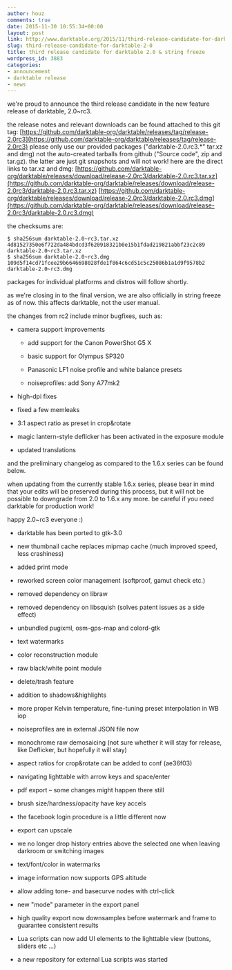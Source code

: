 ```yaml
---
author: houz
comments: true
date: 2015-11-30 10:55:34+00:00
layout: post
link: http://www.darktable.org/2015/11/third-release-candidate-for-darktable-2-0/
slug: third-release-candidate-for-darktable-2-0
title: third release candidate for darktable 2.0 & string freeze
wordpress_id: 3883
categories:
- announcement
- darktable release
- news
---
```


we're proud to announce the third release candidate in the new feature release of darktable, 2.0~rc3.

the release notes and relevant downloads can be found attached to this git tag:
[https://github.com/darktable-org/darktable/releases/tag/release-2.0rc3](https://github.com/darktable-org/darktable/releases/tag/release-2.0rc3)
please only use our provided packages ("darktable-2.0.rc3.*" tar.xz and dmg) not the auto-created tarballs from github ("Source code", zip and tar.gz). the latter are just git snapshots and will not work! here are the direct links to tar.xz and dmg:
[https://github.com/darktable-org/darktable/releases/download/release-2.0rc3/darktable-2.0.rc3.tar.xz](https://github.com/darktable-org/darktable/releases/download/release-2.0rc3/darktable-2.0.rc3.tar.xz)
[https://github.com/darktable-org/darktable/releases/download/release-2.0rc3/darktable-2.0.rc3.dmg](https://github.com/darktable-org/darktable/releases/download/release-2.0rc3/darktable-2.0.rc3.dmg)

the checksums are:

    
    $ sha256sum darktable-2.0~rc3.tar.xz
    4d81527350e6f722da484bdcd3f620918321b0e15b1fdad219821abbf23c2c89
    darktable-2.0~rc3.tar.xz
    $ sha256sum darktable-2.0~rc3.dmg
    109d5f14cd71fcee29b6646698028fde1f864c6cd51c5c25086b1a1d9f9578b2
    darktable-2.0~rc3.dmg


packages for individual platforms and distros will follow shortly.

as we're closing in to the final version, we are also officially in string freeze as of now. this affects darktable, not the user manual.

the changes from rc2 include minor bugfixes, such as:



	
  * camera support improvements

	
    * add support for the Canon PowerShot G5 X

	
    * basic support for Olympus SP320

	
    * Panasonic LF1 noise profile and white balance presets

	
    * noiseprofiles: add Sony A77mk2




	
  * high-dpi fixes

	
  * fixed a few memleaks

	
  * 3:1 aspect ratio as preset in crop&rotate

	
  * magic lantern-style deflicker has been activated in the exposure module

	
  * updated translations


and the preliminary changelog as compared to the 1.6.x series can be found below.

when updating from the currently stable 1.6.x series, please bear in mind that your edits will be preserved during this process, but it will not be possible to downgrade from 2.0 to 1.6.x any more. be careful if you need darktable for production work!

happy 2.0~rc3 everyone :)

	
  * darktable has been ported to gtk-3.0

	
  * new thumbnail cache replaces mipmap cache (much improved speed, less crashiness)

	
  * added print mode

	
  * reworked screen color management (softproof, gamut check etc.)

	
  * removed dependency on libraw

	
  * removed dependency on libsquish (solves patent issues as a side effect)

	
  * unbundled pugixml, osm-gps-map and colord-gtk

	
  * text watermarks

	
  * color reconstruction module

	
  * raw black/white point module

	
  * delete/trash feature

	
  * addition to shadows&highlights

	
  * more proper Kelvin temperature, fine-tuning preset interpolation in WB iop

	
  * noiseprofiles are in external JSON file now

	
  * monochrome raw demosaicing (not sure whether it will stay for release, like Deflicker, but hopefully it will stay)

	
  * aspect ratios for crop&rotate can be added to conf (ae36f03)

	
  * navigating lighttable with arrow keys and space/enter

	
  * pdf export – some changes might happen there still

	
  * brush size/hardness/opacity have key accels

	
  * the facebook login procedure is a little different now

	
  * export can upscale

	
  * we no longer drop history entries above the selected one when leaving darkroom or switching images

	
  * text/font/color in watermarks

	
  * image information now supports GPS altitude

	
  * allow adding tone- and basecurve nodes with ctrl-click

	
  * new "mode" parameter in the export panel

	
  * high quality export now downsamples before watermark and frame to guarantee consistent results

	
  * Lua scripts can now add UI elements to the lighttable view (buttons, sliders etc …)

	
  * a new repository for external Lua scripts was started


